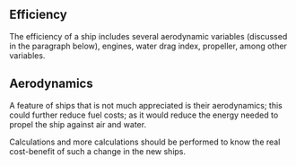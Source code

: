 ## Efficiency

The efficiency of a ship includes several aerodynamic variables (discussed in the paragraph below), engines, water drag index, propeller, among other variables.

## Aerodynamics

A feature of ships that is not much appreciated is their aerodynamics; this could further reduce fuel costs; as it would reduce the energy needed to propel the ship against air and water.

Calculations and more calculations should be performed to know the real cost-benefit of such a change in the new ships.
